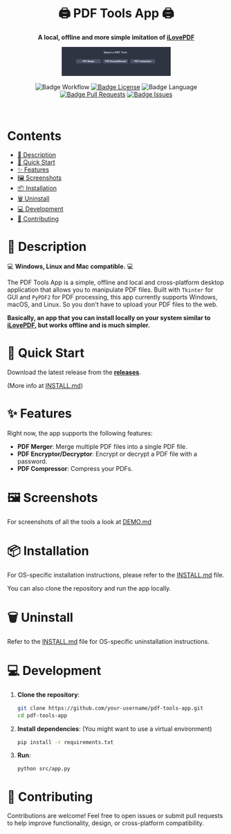 <div align = center>

# 🖨️ PDF Tools App 🖨️

**A local, offline and more simple imitation of [iLovePDF](https://www.ilovepdf.com/)**

<p align="center">
  <img src="./media/app.png" alt="App Demo" width="50%">
</p>

![Badge Workflow]
[![Badge License]][License]
![Badge Language]
[![Badge Pull Requests]][Pull Requests]
[![Badge Issues]][Issues]

<br>

</div>

# Contents

- [📖 Description](#-description)
- [🚀 Quick Start](#-quick-start)
- [✨ Features](#-features)
- [🖼️ Screenshots](#%EF%B8%8F-screenshots)
- [📦 Installation](#-installation)
- [🗑️ Uninstall](#%EF%B8%8F-uninstall)
- [💻 Development](#-development)
- [👥 Contributing](#-contributing)

# 📖 Description

💻 **Windows, Linux and Mac compatible.** 💻

The PDF Tools App is a simple, offline and local and cross-platform desktop application that allows you to manipulate PDF files. Built with `Tkinter` for GUI and `PyPDF2` for PDF processing, this app currently supports Windows, macOS, and Linux. So you don't have to upload your PDF files to the web.

**Basically, an app that you can install locally on your system similar to [iLovePDF](https://www.ilovepdf.com/), but works offline and is much simpler.**

# 🚀 Quick Start

Download the latest release from the [**releases**](https://github.com/P-ict0/pdf-tools-app/releases).

(More info at [INSTALL.md](./INSTALL.md))

# ✨ Features

Right now, the app supports the following features:

- **PDF Merger**: Merge multiple PDF files into a single PDF file.
- **PDF Encryptor/Decryptor**: Encrypt or decrypt a PDF file with a password.
- **PDF Compressor**: Compress your PDFs.

# 🖼️ Screenshots

For screenshots of all the tools a look at [DEMO.md](./DEMO.md)

# 📦 Installation

For OS-specific installation instructions, please refer to the [INSTALL.md](./INSTALL.md) file.

You can also clone the repository and run the app locally.

# 🗑️ Uninstall

Refer to the [INSTALL.md](./INSTALL.md) file for OS-specific uninstallation instructions.

# 💻 Development

1. **Clone the repository**:

   ```bash
   git clone https://github.com/your-username/pdf-tools-app.git
   cd pdf-tools-app
   ```

2. **Install dependencies**: (You might want to use a virtual environment)

   ```bash
   pip install -r requirements.txt
   ```

3. **Run**:
   ```bash
   python src/app.py
   ```

# 👥 Contributing

Contributions are welcome! Feel free to open issues or submit pull requests to help improve functionality, design, or cross-platform compatibility.

<!----------------------------------------------------------------------------->

[Pull Requests]: https://github.com/P-ict0/pdf-tools-app/pulls
[Issues]: https://github.com/P-ict0/pdf-tools-app/issues
[License]: LICENSE

<!----------------------------------{ Badges }--------------------------------->

[Badge Workflow]: https://github.com/P-ict0/pdf-tools-app/actions/workflows/build.yml/badge.svg
[Badge Issues]: https://img.shields.io/github/issues/P-ict0/pdf-tools-app
[Badge Pull Requests]: https://img.shields.io/github/issues-pr/P-ict0/pdf-tools-app
[Badge Language]: https://img.shields.io/github/languages/top/P-ict0/pdf-tools-app
[Badge License]: https://img.shields.io/github/license/P-ict0/pdf-tools-app
[Badge Lines]: https://img.shields.io/tokei/lines/github/P-ict0/pdf-tools-app
